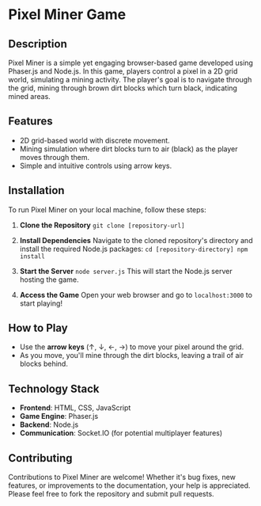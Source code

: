Pixel Miner Game
================

Description
-----------

Pixel Miner is a simple yet engaging browser-based game developed using Phaser.js and Node.js. In this game, players control a pixel in a 2D grid world, simulating a mining activity. The player's goal is to navigate through the grid, mining through brown dirt blocks which turn black, indicating mined areas.

Features
--------

*   2D grid-based world with discrete movement.
*   Mining simulation where dirt blocks turn to air (black) as the player moves through them.
*   Simple and intuitive controls using arrow keys.

Installation
------------

To run Pixel Miner on your local machine, follow these steps:

1.  **Clone the Repository**
    `git clone [repository-url]`

2.  **Install Dependencies** Navigate to the cloned repository's directory and install the required Node.js packages:
    `cd [repository-directory] npm install`

3.  **Start the Server**
    `node server.js`
    This will start the Node.js server hosting the game.

4.  **Access the Game** Open your web browser and go to `localhost:3000` to start playing!

How to Play
-----------

*   Use the **arrow keys** (↑, ↓, ←, →) to move your pixel around the grid.
*   As you move, you'll mine through the dirt blocks, leaving a trail of air blocks behind.

Technology Stack
----------------

*   **Frontend**: HTML, CSS, JavaScript
*   **Game Engine**: Phaser.js
*   **Backend**: Node.js
*   **Communication**: Socket.IO (for potential multiplayer features)

Contributing
------------

Contributions to Pixel Miner are welcome! Whether it's bug fixes, new features, or improvements to the documentation, your help is appreciated. Please feel free to fork the repository and submit pull requests.